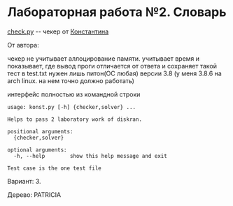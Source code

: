 # Лабораторная работа №2. Словарь #

[check.py](check.py) -- чекер от [Константина](https://github.com/sakost)

От автора:

чекер не учитывает аллоцирование памяти. учитывает время и показывает, где вывод проги отличается от ответа и сохраняет такой тест в test.txt
нужен лишь питон(ОС любая) версии 3.8 (у меня 3.8.6 на arch linux. на нем точно должно работать)

интерфейс полностью из командной строки

```
usage: konst.py [-h] {checker,solver} ...

Helps to pass 2 laboratory work of diskran.

positional arguments:
  {checker,solver}

optional arguments:
  -h, --help        show this help message and exit
  
Test case is the one test file
```

Вариант: 3.

Дерево: PATRICIA

